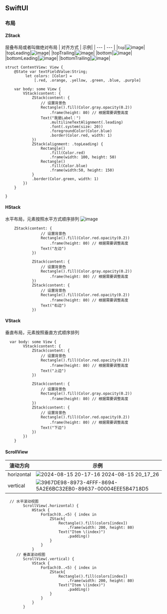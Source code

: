 ## SwiftUI
### 布局
#### ZStack
层叠布局或者叫做绝对布局
| 对齐方式 | 示例|
| --- | --- |
|`top`|![image](https://github.com/user-attachments/assets/8c066178-3d95-4078-8dc6-d25b472bea69)|
|topLeading|![image](https://github.com/user-attachments/assets/49be1e5b-5bf3-4fb0-9527-32bd1f967570)|
|topTrailing|![image](https://github.com/user-attachments/assets/9f3755aa-5d58-49d7-af7c-a0e5fa7dd278)|
|bottom|![image](https://github.com/user-attachments/assets/f3f07f32-5c66-476f-be8a-6484abf1eda8)|
|bottomLeading|![image](https://github.com/user-attachments/assets/a7414481-ff34-447f-9490-df00f54ef39e)|
|bottomTrailing|![image](https://github.com/user-attachments/assets/15b1fa69-7ead-4ad3-84c2-20109835ffd9)|

```
struct ContentView: View {
    @State var textFieldValue:String;
         let colors: [Color] =
             [.red, .orange, .yellow, .green, .blue, .purple]
    
    var body: some View {
        VStack(content: {
            ZStack(content: {
                // 设置背景色
                Rectangle().fill(Color.gray.opacity(0.2))
                    .frame(height: 80) // 根据需要调整高度
                Text("我是Label：")
                    .multilineTextAlignment(.leading)
                    .font(.system(size: 20))
                    .foregroundColor(Color.blue)
                    .border(Color.red, width: 1)
            })
            ZStack(alignment: .topLeading) {
                Rectangle()
                    .fill(Color.red)
                    .frame(width: 100, height: 50)
                Rectangle()
                    .fill(Color.blue)
                    .frame(width:50, height: 150)
            }
            .border(Color.green, width: 1)
        })
    }
    
}
```
#### HStack


水平布局，元素按照水平方式顺序排列
![image](https://github.com/user-attachments/assets/57ce119f-d948-4922-9e32-568018593cb8)


```
    ZStack(content: {
                // 设置背景色
                Rectangle().fill(Color.red.opacity(0.2))
                    .frame(height: 80) // 根据需要调整高度
                Text("左边")
            })
            
            ZStack(content: {
                // 设置背景色
                Rectangle().fill(Color.gray.opacity(0.2))
                    .frame(height: 80) // 根据需要调整高度
            })
            ZStack(content: {
                // 设置背景色
                Rectangle().fill(Color.red.opacity(0.2))
                    .frame(height: 80) // 根据需要调整高度
                Text("右边")
            })
```

#### VStack
垂直布局，元素按照垂直方式顺序排列


```
  var body: some View {
        VStack(content: {
            ZStack(content: {
                // 设置背景色
                Rectangle().fill(Color.red.opacity(0.2))
                    .frame(height: 80) // 根据需要调整高度
                Text("上边")
            })
            
            ZStack(content: {
                // 设置背景色
                Rectangle().fill(Color.gray.opacity(0.2))
                    .frame(height: 80) // 根据需要调整高度
            })
            ZStack(content: {
                // 设置背景色
                Rectangle().fill(Color.red.opacity(0.2))
                    .frame(height: 80) // 根据需要调整高度
                Text("下边")
            })
        })
    }
```

#### ScrollView

|滚动方向|示例|
|---|---|
|horizontal|![2024-08-15 20-17-16 2024-08-15 20_17_26](https://github.com/user-attachments/assets/4a3bc85d-8f2d-490c-923d-16e1f681eb6a)|
|vertical|![3967DE98-8973-4FFF-8694-5A2E6BC32EB0-89637-00004EEE5B4718D5](https://github.com/user-attachments/assets/271da686-c7ea-4778-b450-e62687267ab3)|

```
  // 水平滚动视图
        ScrollView(.horizontal) {
            HStack {
                ForEach(0..<5) { index in
                    ZStack{
                        Rectangle().fill(colors[index])
                            .frame(width: 200, height: 80)
                        Text("Item \(index)")
                            .padding()
                    }
                }
            }
     // 垂直滚动视图
        ScrollView(.vertical) {
            VStack {
                ForEach(0..<5) { index in
                    ZStack{
                        Rectangle().fill(colors[index])
                            .frame(width: 200, height: 80)
                        Text("Item \(index)")
                            .padding()
                    }
                }
            }
        }
```


